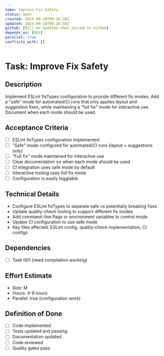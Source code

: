 ```yaml
---
name: Improve Fix Safety
status: open
created: 2025-09-18T09:26:58Z
updated: 2025-09-18T09:26:58Z
github: [Will be updated when synced to GitHub]
depends_on: [001]
parallel: true
conflicts_with: []
---
```


# Task: Improve Fix Safety

## Description
Implement ESLint fixTypes configuration to provide different fix modes. Add a "safe" mode for automated/CI runs that only applies layout and suggestion fixes, while maintaining a "full fix" mode for interactive use. Document when each mode should be used.

## Acceptance Criteria
- [ ] ESLint fixTypes configuration implemented
- [ ] "Safe" mode configured for automated/CI runs (layout + suggestions only)
- [ ] "Full fix" mode maintained for interactive use
- [ ] Clear documentation on when each mode should be used
- [ ] CI integration uses safe mode by default
- [ ] Interactive tooling uses full fix mode
- [ ] Configuration is easily togglable

## Technical Details
- Configure ESLint fixTypes to separate safe vs potentially breaking fixes
- Update quality-check tooling to support different fix modes
- Add command-line flags or environment variables to control mode
- Update CI configuration to use safe mode
- Key files affected: ESLint config, quality-check implementation, CI configs

## Dependencies
- [ ] Task 001 (need compilation working)

## Effort Estimate
- Size: M
- Hours: 4-6 hours
- Parallel: true (configuration work)

## Definition of Done
- [ ] Code implemented
- [ ] Tests updated and passing
- [ ] Documentation updated
- [ ] Code reviewed
- [ ] Quality gates pass